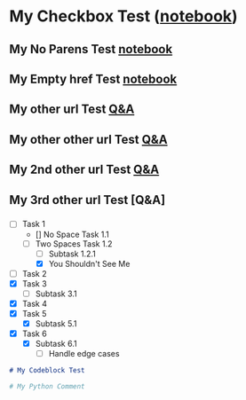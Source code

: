 # My Checkbox Test (<a href="https://github.com/microsoft/guidance/blob/main/notebooks/chat.ipynb">notebook</a>)
## My No Parens Test <a href="www.google.com">notebook</a>
## My Empty href Test <a href="">notebook</a>
## My other url Test [Q&A](https://github.com)
## My other other url Test [Q&A](https://github.com/bionicles/tree_plus)
## My 2nd other url Test [Q&A]()
## My 3rd other url Test [Q&A]
### 
- [ ] Task 1
    - [] No Space Task 1.1
    - [  ] Two Spaces Task 1.2
        - [ ] Subtask 1.2.1
        - [x] You Shouldn't See Me
- [ ] Task 2
- [x] Task 3
    - [ ] Subtask 3.1
- [x] Task 4
- [x] Task 5
    - [x] Subtask 5.1
- [X] Task 6
    - [x] Subtask 6.1
        - [   ] Handle edge cases

```md
# My Codeblock Test
```

```py
# My Python Comment
```